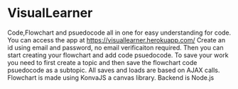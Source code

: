 # VisualLearner
Code,Flowchart and psuedocode all in one for easy understanding for code.
You can access the app at https://visuallearner.herokuapp.com/
Create an id using email and password, no email verificaiton required.
Then you can start creating your flowchart and add code psuedocode.
To save your work you need to first create a topic and then save the flowchart code psuedocode as a subtopic.
All saves and loads are based on AJAX calls.
Flowchart is made using KonvaJS a canvas library.
Backend is Node.js
